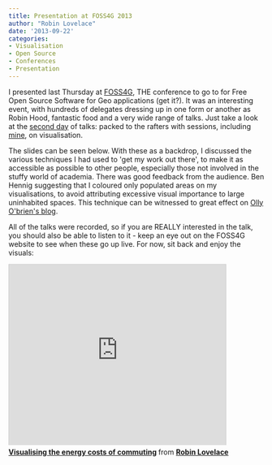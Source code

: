 ```yaml
---
title: Presentation at FOSS4G 2013
author: "Robin Lovelace"
date: '2013-09-22'
categories:
- Visualisation
- Open Source
- Conferences
- Presentation
---
```


I presented last Thursday at [FOSS4G](http://2013.foss4g.org/), THE conference to go to for Free Open Source Software for Geo applications (get it?). It was an interesting event, with hundreds of delegates dressing up in one form or another as Robin Hood, fantastic food and a very wide range of talks. Just take a look at the [second day](http://2013.foss4g.org/conf/programme/daily/2/) of talks: packed to the rafters with sessions, including [mine](http://2013.foss4g.org/conf/programme/sessions/36/), on visualisation. 

<!--more-->

The slides can be seen below. With these as a backdrop, I discussed the various techniques I had used to 'get my work out there', to make it as accessible as possible to other people, especially those not involved in the stuffy world of academia. There was good feedback from the audience. Ben Hennig suggesting that I coloured only populated areas on my visualisations, to avoid attributing excessive visual importance to large uninhabited spaces. This technique can be witnessed to great effect on [Olly O'brien's blog](http://oliverobrien.co.uk/2012/02/). 

All of the talks were recorded, so if you are REALLY interested in the talk, you should also be able to listen to it - keep an eye out on the FOSS4G website to see when these go up live. For now, sit back and enjoy the visuals: 

<iframe src="http://www.slideshare.net/slideshow/embed_code/26396493" width="427" height="356" frameborder="0" marginwidth="0" marginheight="0" scrolling="no" style="border:1px solid #CCC;border-width:1px 1px 0;margin-bottom:5px" allowfullscreen webkitallowfullscreen mozallowfullscreen> </iframe> <div style="margin-bottom:5px"> <strong> <a href="https://www.slideshare.net/robinlovelace1985/visualising-the-energy-costs-of-commuting-26396493" title="Visualising the energy costs of commuting" target="_blank">Visualising the energy costs of commuting</a> </strong> from <strong><a href="http://www.slideshare.net/robinlovelace1985" target="_blank">Robin Lovelace</a></strong> </div>
